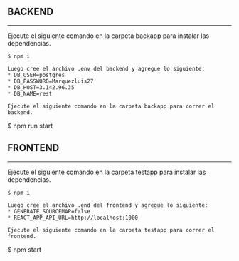## BACKEND
***
Ejecute el siguiente comando en la carpeta backapp para instalar las dependencias. 
```
$ npm i

Luego cree el archivo .env del backend y agregue lo siguiente:
* DB_USER=postgres
* DB_PASSWORD=Marquezluis27
* DB_HOST=3.142.96.35
* DB_NAME=rest

Ejecute el siguiente comando en la carpeta backapp para correr el backend. 
```
$ npm run start


## FRONTEND
***
Ejecute el siguiente comando en la carpeta testapp para instalar las dependencias. 
```
$ npm i

Luego cree el archivo .end del frontend y agregue lo siguiente:
* GENERATE_SOURCEMAP=false
* REACT_APP_API_URL=http://localhost:1000

Ejecute el siguiente comando en la carpeta testapp para correr el frontend. 
```
$ npm start

